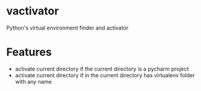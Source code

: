 
# vactivator
Python's virtual environment finder and activator

# Features
- activate current directory if the current directory is a pycharm project
- activate current directory if in the current directory has virtualenv folder with any name
